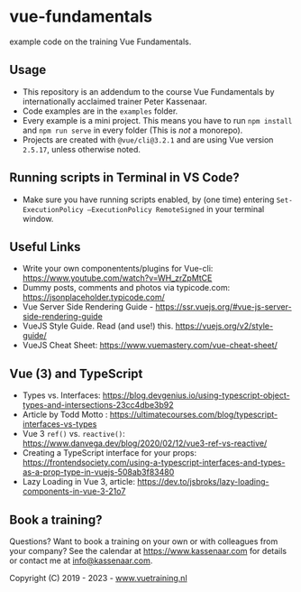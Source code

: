 # vue-fundamentals
example code on the training Vue Fundamentals.

## Usage
- This repository is an addendum to the course Vue Fundamentals by internationally acclaimed trainer Peter Kassenaar.
- Code examples are in the `examples` folder.
- Every example is a mini project. This means you have to run `npm install` and `npm run serve` in every folder (This is *not* a monorepo).
- Projects are created with `@vue/cli@3.2.1` and are using Vue version `2.5.17`, unless otherwise noted.

## Running scripts in Terminal in VS Code?
- Make sure you have running scripts enabled, by (one time) entering `Set-ExecutionPolicy –ExecutionPolicy RemoteSigned` in your terminal window.

## Useful Links
- Write your own componentents/plugins for Vue-cli: https://www.youtube.com/watch?v=WH_zrZpMtCE
- Dummy posts, comments and photos via typicode.com: https://jsonplaceholder.typicode.com/
- Vue Server Side Rendering Guide - https://ssr.vuejs.org/#vue-js-server-side-rendering-guide
- VueJS Style Guide. Read (and use!) this. https://vuejs.org/v2/style-guide/
- VueJS Cheat Sheet: https://www.vuemastery.com/vue-cheat-sheet/

## Vue (3) and TypeScript
- Types vs. Interfaces: https://blog.devgenius.io/using-typescript-object-types-and-intersections-23cc4dbe3b92
- Article by Todd Motto : https://ultimatecourses.com/blog/typescript-interfaces-vs-types
- Vue 3 `ref()` vs. `reactive()`: https://www.danvega.dev/blog/2020/02/12/vue3-ref-vs-reactive/
- Creating a TypeScript interface for your props: https://frontendsociety.com/using-a-typescript-interfaces-and-types-as-a-prop-type-in-vuejs-508ab3f83480 
- Lazy Loading in Vue 3, article: https://dev.to/jsbroks/lazy-loading-components-in-vue-3-21o7

## Book a training?
Questions? Want to book a training on your own or with colleagues from your company? See the calendar at https://www.kassenaar.com for details or contact me at info@kassenaar.com.

Copyright (C) 2019 - 2023 - www.vuetraining.nl  
